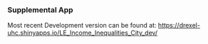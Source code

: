 ### Supplemental App

Most recent Development version can be found at: https://drexel-uhc.shinyapps.io/LE_Income_Inequalities_City_dev/
